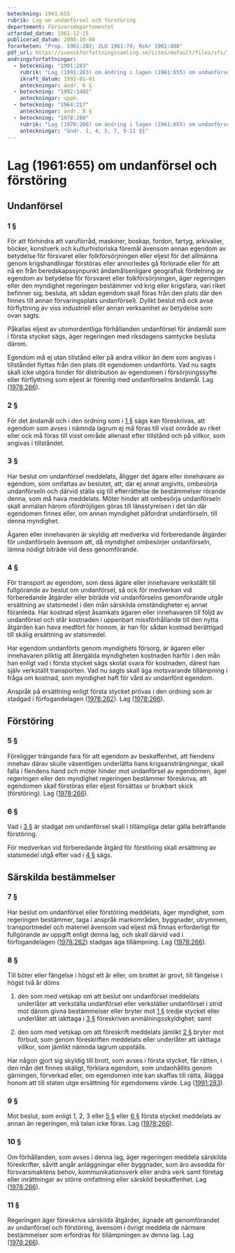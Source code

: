 ```yaml
---
beteckning: 1961:655
rubrik: Lag om undanförsel och förstöring
departement: Försvarsdepartementet
utfardad_datum: 1961-12-15
publicerad_datum: 2008-10-08
forarbeten: "Prop. 1961:202; 2LU 1961:74; Rskr 1961:408"
pdf_url: https://svenskforfattningssamling.se/sites/default/files/sfs/1961-12/SFS1961-655.pdf
andringsforfattningar:
  - beteckning: "1991:283"
    rubrik: "Lag (1991:283) om ändring i lagen (1961:655) om undanförsel och förstöring"
    ikraft_datum: 1992-01-01
    anteckningar: ändr. 8 §
  - beteckning: "1992:1402"
    anteckningar: upph.
  - beteckning: "1964:217"
    anteckningar: ändr. 8 §
  - beteckning: "1978:266"
    rubrik: "Lag (1978:266) om ändring i lagen (1961:655) om undanförsel och förstöring"
    anteckningar: "ändr. 1, 4, 5, 7, 9-11 §§"
---
```


# Lag (1961:655) om undanförsel och förstöring

## Undanförsel

### 1 §

För att förhindra att varuförråd, maskiner, boskap, fordon, fartyg, arkivalier, böcker, konstverk och kulturhistoriska föremål ävensom annan egendom av betydelse för försvaret eller folkförsörjningen eller eljest för det allmänna genom krigshandlingar förstöras eller annorledes gå förlorade eller för att nå en från beredskapssynpunkt ändamålsenligare geografisk fördelning av egendom av betydelse för försvaret eller folkförsörjningen, äger regeringen eller den myndighet regeringen bestämmer vid krig eller krigsfara, vari riket befinner sig, besluta, att sådan egendom skall föras från den plats där den finnes till annan förvaringsplats undanförsel). Dylikt beslut må ock avse förflyttning av viss industriell eller annan verksamhet av betydelse som ovan sagts.

Påkallas eljest av utomordentliga förhållanden undanförsel för ändamål som i första stycket sägs, äger regeringen med riksdagens samtycke besluta därom.

Egendom må ej utan tillstånd eller på andra villkor än dem som angivas i tillståndet flyttas från den plats dit egendomen undanförts. Vad nu sagts skall icke utgöra hinder för distribution av egendomen i försörjningssyfte eller förflyttning som eljest är förenlig med undanförselns ändamål. Lag ([1978:266](https://selex.se/eli/sfs/1978/266)).

### 2 §

För det ändamål och i den ordning som i [1 §](#1) sägs kan föreskrivas, att egendom som avses i nämnda lagrum ej må föras till visst område av riket eller ock må föras till visst område allenast efter tillstånd och på villkor, som angivas i tillståndet.

### 3 §

Har beslut om undanförsel meddelats, åligger det ägare eller innehavare av egendom, som omfattas av beslutet, att, där ej annat angivits, ombesörja undanförseln och därvid ställa sig till efterrättelse de bestämmelser rörande denna, som må hava meddelats. Möter hinder att ombesörja undanförseln skall anmälan härom ofördröjligen göras till länsstyrelsen i det län där egendomen finnes eller, om annan myndighet påfordrat undanförseln, till denna myndighet.

Ägaren eller innehavaren är skyldig att medverka vid förberedande åtgärder för undanförseln ävensom att, då myndighet ombesörjer undanförseln, lämna nödigt biträde vid dess genomförande.

### 4 §

För transport av egendom, som dess ägare eller innehavare verkställt till fullgörande av beslut om undanförsel, så ock för medverkan vid förberedande åtgärder eller biträde vid undanförselns genomförande utgår ersättning av statsmedel i den mån särskilda omständigheter ej annat föranleda. Har kostnad eljest åsamkats ägaren eller innehavaren till följd av undanförsel och står kostnaden i uppenbart missförhållande till den nytta åtgärden kan hava medfört för honom, är han för sådan kostnad berättigad till skälig ersättning av statsmedel.

Har egendom undanförts genom myndighets försorg, är ägaren eller innehavaren pliktig att återgälda myndigheten kostnaden härför i den mån han enligt vad i första stycket sägs skolat svara för kostnaden, därest han själv verkställt transporten. Vad nu sagts skall äga motsvarande tillämpning i fråga om kostnad, som myndighet haft för vård av undanförd egendom.

Anspråk på ersättning enligt första stycket prövas i den ordning som är stadgad i  förfogandelagen ([1978:262](https://selex.se/eli/sfs/1978/262)). Lag ([1978:266](https://selex.se/eli/sfs/1978/266)).

## Förstöring

### 5 §

Föreligger trängande fara för att egendom av beskaffenhet, att fiendens innehav därav skulle väsentligen underlätta hans krigsansträngningar, skall falla i fiendens hand och möter hinder mot undanförsel av egendomen, äger regeringen eller den myndighet regeringen bestämmer föreskriva, att egendomen skall förstöras eller eljest försättas ur brukbart skick (förstöring). Lag ([1978:266](https://selex.se/eli/sfs/1978/266)).

### 6 §

Vad i [3 §](#3) är stadgat om undanförsel skall i tillämpliga delar gälla beträffande förstöring.

För medverkan vid förberedande åtgärd för förstöring skall ersättning av statsmedel utgå efter vad i [4 §](#4) sägs.

## Särskilda bestämmelser

### 7 §

Har beslut om undanförsel eller förstöring meddelats, äger myndighet, som regeringen bestämmer, taga i anspråk markområden, byggnader, utrymmen, transportmedel och materiel ävensom vad eljest må finnas erforderligt för fullgörande av uppgift enligt denna lag, och skall därvid vad i förfogandelagen ([1978:262](https://selex.se/eli/sfs/1978/262)) stadgas äga tillämpning. Lag ([1978:266](https://selex.se/eli/sfs/1978/266)).

### 8 §

Till böter eller fängelse i högst ett år eller, om brottet är grovt, till fängelse i högst två år döms

1. den som med vetskap om att beslut om undanförsel meddelats underlåter att verkställa undanförsel eller verkställer undanförsel i strid mot därom givna bestämmelser eller bryter mot [1 §](#1) tredje stycket eller underlåter att iakttaga i [3 §](#3) föreskriven anmälningsskyldighet; samt

2. den som med vetskap om att föreskrift meddelats jämlikt [2 §](#2) bryter mot förbud, som genom föreskriften meddelats eller underlåter att iakttaga villkor, som jämlikt nämnda lagrum uppställs.

Har någon gjort sig skyldig till brott, som avses i första stycket, får rätten, i den mån det finnes skäligt, förklara egendom, som undanhållits genom gärningen, förverkad eller, om egendomen inte kan skaffas till rätta, ålägga honom att till staten utge ersättning för egendomens värde. Lag ([1991:283](https://selex.se/eli/sfs/1991/283)).

### 9 §

Mot beslut, som enligt 1, 2, 3 eller [5 §](#5) eller [6 §](#6) första stycket meddelats av annan än regeringen, må talan icke föras. Lag ([1978:266](https://selex.se/eli/sfs/1978/266)).

### 10 §

Om förhållanden, som avses i denna lag, äger regeringen meddela särskilda föreskrifter, såvitt angår anläggningar eller byggnader, som äro avsedda för försvarsmaktens behov, kommunikationsverk eller andra verk samt företag eller inrättningar av större omfattning eller särskild beskaffenhet. Lag ([1978:266](https://selex.se/eli/sfs/1978/266)).

### 11 §

Regeringen äger föreskriva särskilda åtgärder, ägnade att genomförandet av undanförsel och förstöring, ävensom i övrigt meddela de närmare bestämmelser som erfordras för tillämpningen av denna lag. Lag ([1978:266](https://selex.se/eli/sfs/1978/266)).